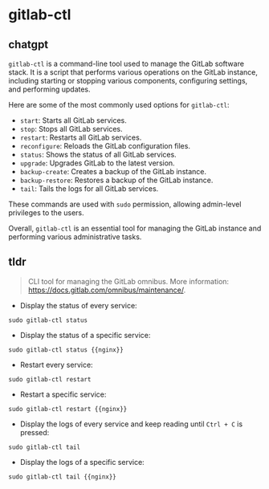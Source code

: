 # gitlab-ctl 
## chatgpt 
`gitlab-ctl` is a command-line tool used to manage the GitLab software stack. It is a script that performs various operations on the GitLab instance, including starting or stopping various components, configuring settings, and performing updates.

Here are some of the most commonly used options for `gitlab-ctl`:

- `start`: Starts all GitLab services.
- `stop`: Stops all GitLab services.
- `restart`: Restarts all GitLab services.
- `reconfigure`: Reloads the GitLab configuration files.
- `status`: Shows the status of all GitLab services.
- `upgrade`: Upgrades GitLab to the latest version.
- `backup-create`: Creates a backup of the GitLab instance.
- `backup-restore`: Restores a backup of the GitLab instance.
- `tail`: Tails the logs for all GitLab services.

These commands are used with `sudo` permission, allowing admin-level privileges to the users.

Overall, `gitlab-ctl` is an essential tool for managing the GitLab instance and performing various administrative tasks. 

## tldr 
 
> CLI tool for managing the GitLab omnibus.
> More information: <https://docs.gitlab.com/omnibus/maintenance/>.

- Display the status of every service:

`sudo gitlab-ctl status`

- Display the status of a specific service:

`sudo gitlab-ctl status {{nginx}}`

- Restart every service:

`sudo gitlab-ctl restart`

- Restart a specific service:

`sudo gitlab-ctl restart {{nginx}}`

- Display the logs of every service and keep reading until `Ctrl + C` is pressed:

`sudo gitlab-ctl tail`

- Display the logs of a specific service:

`sudo gitlab-ctl tail {{nginx}}`
